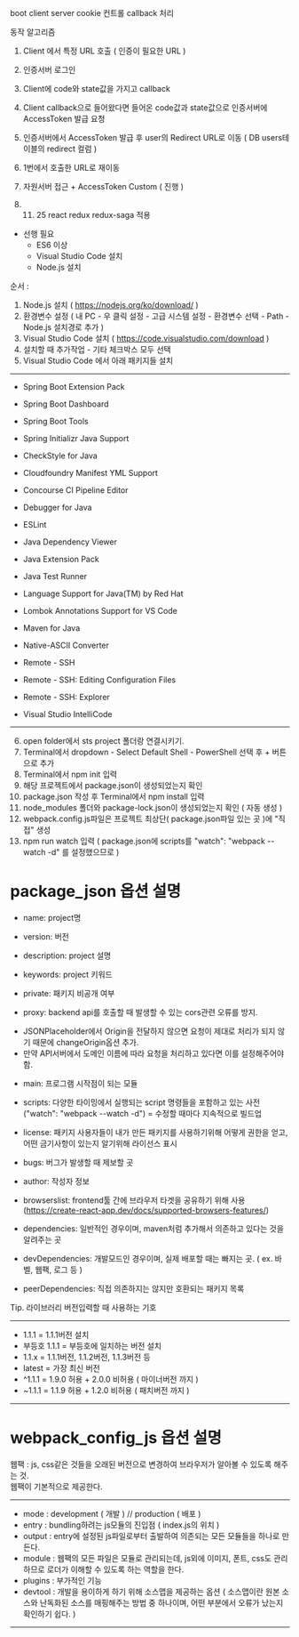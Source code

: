 boot
client server
cookie 컨트롤
callback 처리

동작 알고리즘

1. Client 에서 특정 URL 호출 ( 인증이 필요한 URL )
2. 인증서버 로그인
3. Client에 code와 state값을 가지고 callback
4. Client callback으로 들어왔다면 들어온 code값과 state값으로 인증서버에 AccessToken 발급 요청
5. 인증서버에서 AccessToken 발급 후 user의 Redirect URL로 이동 ( DB users테이블의 redirect 컬럼 )
6. 1번에서 호출한 URL로 재이동
7. 자원서버 접근 + AccessToken Custom ( 진행 )



2019. 11. 25
react
redux
redux-saga 적용

+ 선행 필요
  - ES6 이상
  - Visual Studio Code 설치
  - Node.js 설치
  
순서 : 
1) Node.js 설치 ( https://nodejs.org/ko/download/ )
2) 환경변수 설정 ( 내 PC - 우 클릭 설정 - 고급 시스템 설정 - 환경변수 선택 - Path - Node.js 설치경로 추가 )
3) Visual Studio Code 설치 ( https://code.visualstudio.com/download )
4) 설치할 때 추가작업 - 기타 체크박스 모두 선택
5) Visual Studio Code 에서 아래 패키지들 설치

*****************************************************
- Spring Boot Extension Pack
- Spring Boot Dashboard
- Spring Boot Tools
- Spring Initializr Java Support

- CheckStyle for Java
- Cloudfoundry Manifest YML Support
- Concourse CI Pipeline Editor
- Debugger for Java
- ESLint
- Java Dependency Viewer
- Java Extension Pack
- Java Test Runner
- Language Support for Java(TM) by Red Hat
- Lombok Annotations Support for VS Code
- Maven for Java
- Native-ASCII Converter

- Remote - SSH
- Remote - SSH: Editing Configuration Files
- Remote - SSH: Explorer
- Visual Studio IntelliCode
*****************************************************

6) open folder에서 sts project 폴더랑 연결시키기.
7) Terminal에서 dropdown - Select Default Shell - PowerShell 선택 후 + 버튼으로 추가
8) Terminal에서 npm init 입력
9) 해당 프로젝트에서 package.json이 생성되었는지 확인
10) package.json 작성 후 Terminal에서 npm install 입력
11) node_modules 폴더와 package-lock.json이 생성되었는지 확인 ( 자동 생성 )
12) webpack.config.js파일은 프로젝트 최상단( package.json파일 있는 곳 )에 "직접" 생성
13) npm run watch 입력 ( package.json에 scripts를 "watch": "webpack --watch -d" 를 설정했으므로 )








# package_json 옵션 설명

- name: project명
- version: 버전
- description: project 설명
- keywords: project 키워드
- private: 패키지 비공개 여부

- proxy: backend api를 호출할 때 발생할 수 있는 cors관련 오류를 방지. 
+ JSONPlaceholder에서 Origin을 전달하지 않으면 요청이 제대로 처리가 되지 않기 때문에 changeOrigin옵션 추가.
+ 만약 API서버에서 도메인 이름에 따라 요청을 처리하고 있다면 이를 설정해주어야 함.

- main: 프로그램 시작점이 되는 모듈
- scripts: 다양한 타이밍에서 실행되는 script 명령들을 포함하고 있는 사전
("watch": "webpack --watch -d") = 수정할 때마다 지속적으로 빌드업

- license: 패키지 사용자들이 내가 만든 패키지를 사용하기위해 어떻게 권한을 얻고, 어떤 금기사항이 있는지 알기위해 라이선스 표시
- bugs: 버그가 발생할 때 제보할 곳
- author: 작성자 정보
- browserslist: frontend툴 간에 브라우저 타겟을 공유하기 위해 사용
(https://create-react-app.dev/docs/supported-browsers-features/)

- dependencies: 일반적인 경우이며, maven처럼 추가해서 의존하고 있다는 것을 알려주는 곳
- devDependencies: 개발모드인 경우이며, 실제 배포할 때는 빠지는 곳.
( ex. 바벨, 웹팩, 로그 등 )

- peerDependencies: 직접 의존하지는 않지만 호환되는 패키지 목록

Tip. 라이브러리 버전입력할 때 사용하는 기호
****************************************************
- 1.1.1 = 1.1.1버전 설치
- 부등호 1.1.1 = 부등호에 일치하는 버전 설치
- 1.1.x = 1.1.1버전, 1.1.2버전, 1.1.3버전 등
- latest = 가장 최신 버전
- ^1.1.1 = 1.9.0 허용 + 2.0.0 비허용 ( 마이너버전 까지 )
- ~1.1.1 = 1.1.9 허용 + 1.2.0 비허용 ( 패치버전 까지 )
****************************************************


# webpack_config_js 옵션 설명

웹팩 : js, css같은 것들을 오래된 버전으로 변경하여 브라우저가 알아볼 수 있도록 해주는 것. \
웹팩이 기본적으로 제공한다.
********************************
- mode : development ( 개발 ) // production ( 배포 )
- entry : bundling하려는 js모듈의 진입점 ( index.js의 위치 )
- output : entry에 설정된 js파일로부터 출발하여 의존되는 모든 모듈들을 하나로 만든다.
- module : 웹팩의 모든 파일은 모듈로 관리되는데, js외에 이미지, 폰트, css도 관리하므로 로더가 이해할 수 있도록 하는 역할을 한다.
- plugins : 부가적인 기능
- devtool : 개발을 용이하게 하기 위해 소스맵을 제공하는 옵션
( 소스맵이란 원본 소스와 난독화된 소스를 매핑해주는 방법 중 하나이며, 어떤 부분에서 오류가 났는지 확인하기 쉽다. )
********************************
